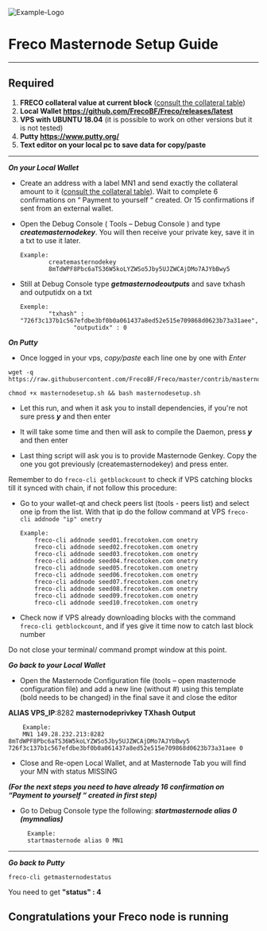 ![Example-Logo](https://sappcoin.com/wp-content/uploads/2021/05/Freco-logo-transparent.png)

# Freco Masternode Setup Guide
***
## Required
1) **FRECO collateral value at current block** ([consult the collateral table](../../README.md#rewards-breakdown))
2) **Local Wallet https://github.com/FrecoBF/Freco/releases/latest**
3) **VPS with UBUNTU 18.04** (it is possible to work on other versions but it is not tested)
4) **Putty https://www.putty.org/**
5) **Text editor on your local pc to save data for copy/paste**
***

***On your Local Wallet***
* Create an address with a label MN1 and send exactly the collateral amount to it ([consult the collateral table](../../README.md#rewards-breakdown)).
 Wait to complete 6 confirmations on “ Payment to yourself “ created.
 Or 15 confirmations if sent from an external wallet.

* Open the Debug Console ( Tools – Debug Console ) and type ***createmasternodekey***.
You will then receive your private key, save it in a txt to use it later.
  ```
  Example:
          createmasternodekey
          8mTdWPF8Pbc6aTS36W5koLYZWSo5Jby5UJZWCAjDMo7AJYbBwy5
* Still at Debug Console type ***getmasternodeoutputs*** and save txhash and outputidx on a txt
  ```
  Exemple:
          "txhash" : "726f3c137b1c567efdbe3bf0b0a061437a8ed52e515e709868d0623b73a31aee",
		         "outputidx" : 0

***On Putty***

* Once logged in your vps, *copy/paste* each line one by one with *Enter*

```
wget -q https://raw.githubusercontent.com/FrecoBF/Freco/master/contrib/masternodesetup/masternodesetup.sh
```

```
chmod +x masternodesetup.sh && bash masternodesetup.sh
```

* Let this run, and when it ask you to install dependencies, if you're not sure press ***y*** and then enter

* It will take some time and then will ask to compile the Daemon, press ***y*** and then enter 

* Last thing script will ask you is to provide Masternode Genkey. Copy the one you got previously (createmasternodekey) and press enter.

Remember to do `freco-cli getblockcount` to check if VPS catching blocks till it synced with chain, if not follow this procedure:

* Go to your wallet-qt and check peers list (tools - peers list) and select one ip from the list. With that ip do the follow command at VPS `freco-cli addnode "ip" onetry`

      Example:
		  freco-cli addnode seed01.frecotoken.com onetry
		  freco-cli addnode seed02.frecotoken.com onetry
		  freco-cli addnode seed03.frecotoken.com onetry
		  freco-cli addnode seed04.frecotoken.com onetry
		  freco-cli addnode seed05.frecotoken.com onetry
		  freco-cli addnode seed06.frecotoken.com onetry
		  freco-cli addnode seed07.frecotoken.com onetry
		  freco-cli addnode seed08.frecotoken.com onetry
		  freco-cli addnode seed09.frecotoken.com onetry
		  freco-cli addnode seed10.frecotoken.com onetry

    
* Check now if VPS already downloading blocks with the command `freco-cli getblockcount`, and if yes give it time now to catch last block number 

Do not close your terminal/ command prompt window at this point.

***Go back to your Local Wallet***

* Open the Masternode Configuration file (tools – open masternode configuration file) and add a new line (without #) using this template (bold needs to be changed) in the final save it and close the editor

**ALIAS VPS_IP**:8282 **masternodeprivkey TXhash Output**

		Example:
		MN1 149.28.232.213:8282 8mTdWPF8Pbc6aTS36W5koLYZWSo5Jby5UJZWCAjDMo7AJYbBwy5 726f3c137b1c567efdbe3bf0b0a061437a8ed52e515e709868d0623b73a31aee 0

* Close and Re-open Local Wallet, and at Masternode Tab you will find your MN with status MISSING

***(For the next steps you need to have already 16 confirmation on “Payment to yourself “ created in first step)***

* Go to Debug Console type the following: ***startmasternode alias 0 (mymnalias)***

		Example:
		startmasternode alias 0 MN1
***

***Go back to Putty***

```
freco-cli getmasternodestatus
```

You need to get **"status" : 4** 

## Congratulations your Freco node is running
